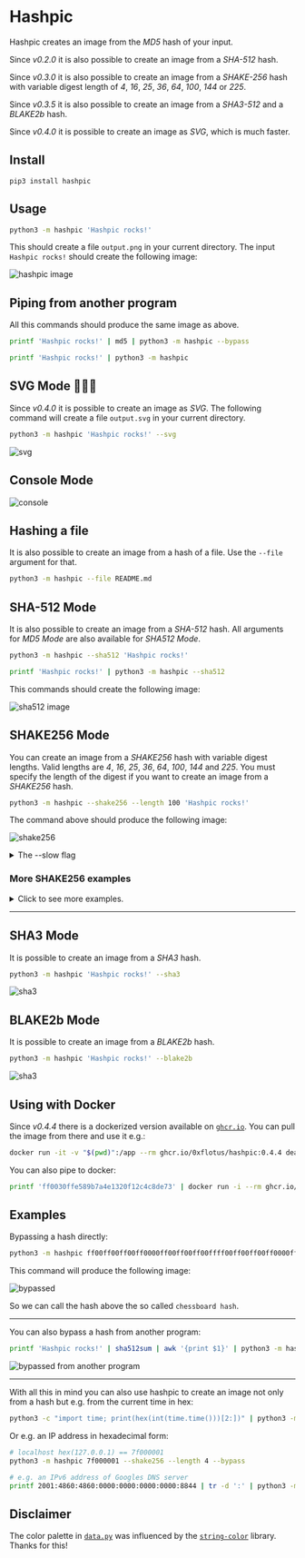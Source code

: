 # Hashpic

Hashpic creates an image from the *MD5* hash of your input.

Since _v0.2.0_ it is also possible to create an image from a *SHA-512* hash.

Since _v0.3.0_ it is also possible to create an image from a *SHAKE-256* hash with variable digest length of _4_, _16_, _25_, _36_, _64_, _100_, _144_ or _225_.

Since _v0.3.5_ it is also possible to create an image from a *SHA3-512* and a *BLAKE2b* hash.

Since _v0.4.0_ it is possible to create an image as *SVG*, which is much faster.

## Install

`pip3 install hashpic`

## Usage

```bash
python3 -m hashpic 'Hashpic rocks!'
```

This should create a file `output.png` in your current directory. 
The input `Hashpic rocks!` should create the following image:

![hashpic image](./docs/rocks.png)

## Piping from another program

All this commands should produce the same image as above.

```bash
printf 'Hashpic rocks!' | md5 | python3 -m hashpic --bypass

printf 'Hashpic rocks!' | python3 -m hashpic
```

## SVG Mode 🎉🎉🎉

Since _v0.4.0_ it is possible to create an image as *SVG*. The following command will create a file `output.svg` in your current directory. 

```bash
python3 -m hashpic 'Hashpic rocks!' --svg
```

![svg](./docs/rocks_on_svg.svg)

## Console Mode

![console](./docs/console.png)

## Hashing a file

It is also possible to create an image from a hash of a file. Use the `--file` argument for that.

```bash
python3 -m hashpic --file README.md
```

## SHA-512 Mode

It is also possible to create an image from a *SHA-512* hash. All arguments for *MD5 Mode* are also available for *SHA512 Mode*.

```bash
python3 -m hashpic --sha512 'Hashpic rocks!'

printf 'Hashpic rocks!' | python3 -m hashpic --sha512
```

This commands should create the following image:

![sha512 image](./docs/rocks_on_sha512.png)

## SHAKE256 Mode

You can create an image from a *SHAKE256* hash with variable digest lengths. Valid lengths are _4_, _16_, _25_, _36_, _64_, _100_, _144_ and _225_. You must specify the length of the digest if you want to create an image from a *SHAKE256* hash.

```bash
python3 -m hashpic --shake256 --length 100 'Hashpic rocks!'
```

The command above should produce the following image:

![shake256](./docs/shake256/100.png)

<details>
  <summary>The --slow flag</summary>

#### `--slow` flag

You can use the `--slow` flag to run a generalized method instead of a hardcoded one. But this have some performance issues.

Hardcoded:

![hardcoded](./docs/shake256/perf/hardcoded.png)

Generalized:

![hardcoded](./docs/shake256/perf/generalized.png)

Since _v0.4.0_ it is possible to create an image as *SVG*. Creating SVG files is blazingly fast:

![svg](./docs/shake256/perf/svg.png)

</details>

### More SHAKE256 examples

<details>
  <summary>Click to see more examples.</summary>

  ### Digest Length of 4
  
  ```bash
  python3 -m hashpic --shake256 --length 4 'Hashpic rocks!'
  ```

  ![shake256](./docs/shake256/4.png)

  ### Digest Length of 16

  ```bash
  python3 -m hashpic --shake256 --length 16 'Hashpic rocks!'
  ```
  ![shake256](./docs/shake256/16.png)

  ### Digest Length of 25

  ```bash
  python3 -m hashpic --shake256 --length 25 'Hashpic rocks!'
  ```

  ![shake256](./docs/shake256/25.png)

  ### Digest Length of 36

  ```bash
  python3 -m hashpic --shake256 --length 36 'Hashpic rocks!'
  ```

  ![shake256](./docs/shake256/36.png)

  ### Digest Length of 64

  ```bash
  python3 -m hashpic --shake256 --length 64 'Hashpic rocks!'
  ```

  ![shake256](./docs/shake256/64.png)

  ### Digest Length of 225

  Maybe this command will take a few seconds to complete.

  ```bash
  python3 -m hashpic --shake256 --length 225 'Hashpic rocks!'
  ```

  ![shake256](./docs/shake256/225.png)
</details>
<hr/>

## SHA3 Mode

It is possible to create an image from a *SHA3* hash. 

```bash
python3 -m hashpic 'Hashpic rocks!' --sha3
```

![sha3](./docs/rocks_on_sha3.png)

## BLAKE2b Mode

It is possible to create an image from a *BLAKE2b* hash. 

```bash
python3 -m hashpic 'Hashpic rocks!' --blake2b
```

![sha3](./docs/rocks_on_blake2b.png)

## Using with Docker

Since _v0.4.4_ there is a dockerized version available on [`ghcr.io`](https://github.com/0xflotus/hashpic/pkgs/container/hashpic). You can pull the image from there and use it e.g.:

```bash
docker run -it -v "$(pwd)":/app --rm ghcr.io/0xflotus/hashpic:0.4.4 deadbeef --bypass --shake256 --length 4
```

You can also pipe to docker:

```bash
printf 'ff0030ffe589b7a4e1320f12c4c8de73' | docker run -i --rm ghcr.io/0xflotus/hashpic:0.4.6 -c --shake256 --length 16 --bypass
```

## Examples

Bypassing a hash directly:

```bash
python3 -m hashpic ff00ff00ff00ff0000ff00ff00ff00ffff00ff00ff00ff0000ff00ff00ff00ffff00ff00ff00ff0000ff00ff00ff00ffff00ff00ff00ff0000ff00ff00ff00ff --bypass --sha512
```

This command will produce the following image:

![bypassed](./docs/bypassed.png)

So we can call the hash above the so called `chessboard hash`.

<hr>

You can also bypass a hash from another program:

```bash
printf 'Hashpic rocks!' | sha512sum | awk '{print $1}' | python3 -m hashpic --sha512 -c --bypass 
```

![bypassed from another program](./docs/bypassed_pipe.svg)

<hr>

With all this in mind you can also use hashpic to create an image not only from a hash but e.g. from the current time in hex:

```bash
python3 -c "import time; print(hex(int(time.time()))[2:])" | python3 -m hashpic --shake256 --length 4 --bypass
```

Or e.g. an IP address in hexadecimal form:

```bash
# localhost hex(127.0.0.1) == 7f000001
python3 -m hashpic 7f000001 --shake256 --length 4 --bypass

# e.g. an IPv6 address of Googles DNS server
printf 2001:4860:4860:0000:0000:0000:0000:8844 | tr -d ':' | python3 -m hashpic --bypass 
```

## Disclaimer

The color palette in [`data.py`](./hashpic/data.py) was influenced by the [`string-color`](https://pypi.org/project/string-color/) library. 
Thanks for this!
